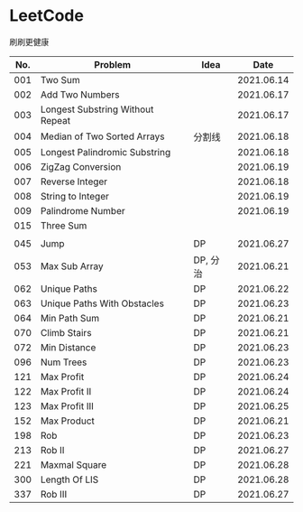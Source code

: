# LeetCode
刷刷更健康

| No.  | Problem                          | Idea     | Date       |
| ---- | -------------------------------- | -------- | ---------- |
| 001  | Two Sum                          |          | 2021.06.14 |
| 002  | Add Two Numbers                  |          | 2021.06.17 |
| 003  | Longest Substring Without Repeat |          | 2021.06.17 |
| 004  | Median of Two Sorted Arrays      | 分割线   | 2021.06.18 |
| 005  | Longest Palindromic Substring    |          | 2021.06.18 |
| 006  | ZigZag Conversion                |          | 2021.06.19 |
| 007  | Reverse Integer                  |          | 2021.06.18 |
| 008  | String to Integer                |          | 2021.06.19 |
| 009  | Palindrome Number                |          | 2021.06.19 |
| 015  | Three Sum                        |          |            |
|      |                                  |          |            |
| 045  | Jump                             | DP       | 2021.06.27 |
| 053  | Max Sub Array                    | DP, 分治 | 2021.06.21 |
| 062  | Unique Paths                     | DP       | 2021.06.22 |
| 063  | Unique Paths With Obstacles      | DP       | 2021.06.23 |
| 064  | Min Path Sum                     | DP       | 2021.06.21 |
| 070  | Climb Stairs                     | DP       | 2021.06.21 |
| 072  | Min Distance                     | DP       | 2021.06.23 |
| 096  | Num Trees                        | DP       | 2021.06.23 |
| 121  | Max Profit                       | DP       | 2021.06.24 |
| 122  | Max Profit II                    | DP       | 2021.06.24 |
| 123  | Max Profit III                   | DP       | 2021.06.25 |
| 152  | Max Product                      | DP       | 2021.06.21 |
| 198  | Rob                              | DP       | 2021.06.23 |
| 213  | Rob II                           | DP       | 2021.06.27 |
| 221  | Maxmal Square                    | DP       | 2021.06.28 |
| 300  | Length Of LIS                    | DP       | 2021.06.28 |
| 337  | Rob III                          | DP       | 2021.06.27 |


